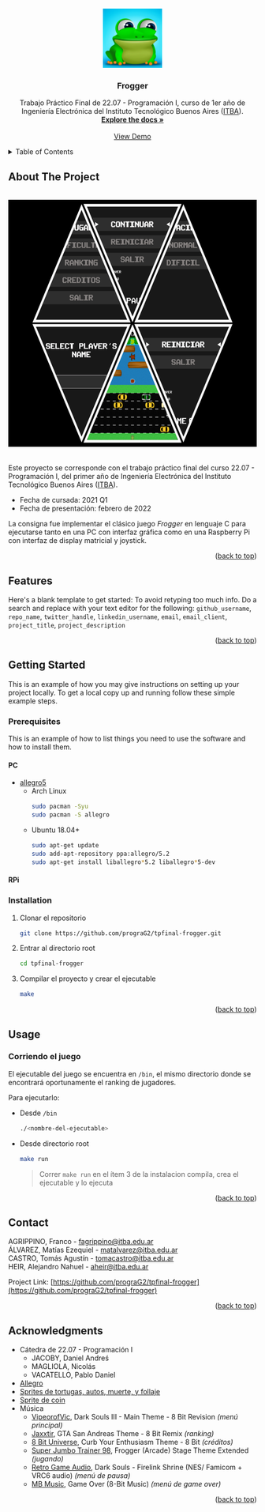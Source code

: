 <div id="top"></div>
<!--
*** Thanks for checking out the Best-README-Template. If you have a suggestion
*** that would make this better, please fork the repo and create a pull request
*** or simply open an issue with the tag "enhancement".
*** Don't forget to give the project a star!
*** Thanks again! Now go create something AMAZING! :D
-->



<!-- PROJECT SHIELDS -->
<!--
*** I'm using markdown "reference style" links for readability.
*** Reference links are enclosed in brackets [ ] instead of parentheses ( ).
*** See the bottom of this document for the declaration of the reference variables
*** for contributors-url, forks-url, etc. This is an optional, concise syntax you may use.
*** https://www.markdownguide.org/basic-syntax/#reference-style-links
-->



<!-- PROJECT LOGO -->
<br />
<div align="center">
  <a href="https://github.com/prograG2/tpfinal-frogger">
	<img src="images/logo.jpeg" alt="Logo" width="120" height="120">
  </a>

<h3 align="center">Frogger</h3>

  <p align="center">
	Trabajo Práctico Final de 22.07 - Programación I, curso de 1er año de Ingeniería Electrónica del Instituto Tecnológico Buenos Aires (<a href="https://www.itba.edu.ar/">ITBA</a>).
	<br />
	<a href="https://github.com/prograG2/tpfinal-frogger"><strong>Explore the docs »</strong></a>
	<br />
	<br />
	<a href="https://drive.google.com/file/d/1EKTfY6lPXKl7aFBDEpkf0zVYqBhvdM_r/view?usp=sharing">View Demo</a>
  </p>
</div>



<!-- TABLE OF CONTENTS -->
<details>
  <summary>Table of Contents</summary>
  <ol>
	<li>
	  <a href="#about-the-project">About The Project</a>
	</li>
	<li>
	  <a href="#features">Features</a>
	</li>
	<li>
	  <a href="#getting-started">Getting Started</a>
	  <ul>
		<li>
			<a href="#prerequisites">Prerequisites</a>
			<ul>
				<li><a href="#pc">PC</a></li>
				<li><a href="#rpi">RPi</a></li>
			</ul>
		</li>
		<li><a href="#installation">Installation</a></li>
	  </ul>
	</li>
	<li>
	  <a href="#usage">Usage</a>
	  <ul>
	    <li><a href="#corriendo-el-juego">Corriendo el juego</a></li>
	  </ul>
	</li>
	<li><a href="#contact">Contact</a></li>
	<li><a href="#acknowledgments">Acknowledgments</a></li>
  </ol>
</details>



<!-- ABOUT THE PROJECT -->
## About The Project

<br />
<div align="center">
  <a href="https://github.com/prograG2/tpfinal-frogger">
	<img src="images/collage.jpg" alt="Screenshot" width="600" height="500">
  </a>
</div>
<br />

Este proyecto se corresponde con el trabajo práctico final del curso 22.07 - Programación I, del primer año de Ingeniería Electrónica del Instituto Tecnológico Buenos Aires (<a href="https://www.itba.edu.ar/">ITBA</a>).

* Fecha de cursada: 2021 Q1
* Fecha de presentación: febrero de 2022

La consigna fue implementar el clásico juego *Frogger* en lenguaje C para ejecutarse tanto en una
PC con interfaz gráfica como en una Raspberry Pi con interfaz de display matricial y joystick.

<p align="right">(<a href="#top">back to top</a>)</p>


<!-- Features -->
## Features


Here's a blank template to get started: To avoid retyping too much info. Do a search and replace with your text editor for the following: `github_username`, `repo_name`, `twitter_handle`, `linkedin_username`, `email`, `email_client`, `project_title`, `project_description`

<p align="right">(<a href="#top">back to top</a>)</p>



<!-- GETTING STARTED -->
## Getting Started

This is an example of how you may give instructions on setting up your project locally.
To get a local copy up and running follow these simple example steps.

### Prerequisites

This is an example of how to list things you need to use the software and how to install them.
#### PC
* <a href="https://github.com/liballeg/allegro_wiki/wiki">allegro5</a>
  * Arch Linux
	```sh
	sudo pacman -Syu
	sudo pacman -S allegro
	```
  * Ubuntu 18.04+
	```sh
	sudo apt-get update
	sudo add-apt-repository ppa:allegro/5.2
	sudo apt-get install liballegro*5.2 liballegro*5-dev
	```

#### RPi

### Installation

1. Clonar el repositorio
	```sh
	git clone https://github.com/prograG2/tpfinal-frogger.git
	```
2. Entrar al directorio root
	```sh
	cd tpfinal-frogger
	```
3. Compilar el proyecto y crear el ejecutable
	```sh
	make
	```

<p align="right">(<a href="#top">back to top</a>)</p>



<!-- USAGE EXAMPLES -->
## Usage

### Corriendo el juego
El ejecutable del juego se encuentra en `/bin`, el mismo directorio donde se encontrará oportunamente el ranking de jugadores.

Para ejecutarlo:
* Desde `/bin`
	```sh
	./<nombre-del-ejecutable>
	```
* Desde directorio root
	```sh
	make run
	```
	> Correr `make run` en el ítem 3 de la instalacion compila, crea el ejecutable y lo ejecuta



<p align="right">(<a href="#top">back to top</a>)</p>



<!-- CONTACT -->
## Contact

AGRIPPINO, Franco - fagrippino@itba.edu.ar
<br />
ÁLVAREZ, Matías Ezequiel - matalvarez@itba.edu.ar
<br />
CASTRO, Tomás Agustín - tomacastro@itba.edu.ar
<br />
HEIR, Alejandro Nahuel - aheir@itba.edu.ar

Project Link: [https://github.com/prograG2/tpfinal-frogger](https://github.com/prograG2/tpfinal-frogger)

<p align="right">(<a href="#top">back to top</a>)</p>



<!-- ACKNOWLEDGMENTS -->
## Acknowledgments

* Cátedra de 22.07 - Programación I
  * JACOBY, Daniel Andreś
  * MAGLIOLA, Nicolás
  * VACATELLO, Pablo Daniel
* [Allegro](https://github.com/liballeg/allegro_wiki/wiki)
* [Sprites de tortugas, autos, muerte, y follaje](https://www.pinclipart.com/pindetail/hhxmRb_frogger-arcade-graphic-frogger-sprite-sheet-clipart/)
* [Sprite de coin](https://www.pinclipart.com/pindetail/ibiTJwi_coin-sprite-sheet-png-clipart/)
* Música
  * [VipeorofVic](https://www.youtube.com/watch?v=iXHix_kdJWI&t=101s), Dark Souls III - Main Theme - 8 Bit Revision *(menú principal)*
  * [Jaxxtir](https://www.youtube.com/watch?v=ykt-5q13GGs), GTA San Andreas Theme - 8 Bit Remix *(ranking)*
  * [8 Bit Universe](https://www.youtube.com/watch?v=kRkBnSbwvk8), Curb Your Enthusiasm Theme - 8 Bit *(créditos)*
  * [Super Jumbo Trainer 98](https://www.youtube.com/watch?v=t4xAVyQ3LpY&t=107s), Frogger (Arcade) Stage Theme Extended *(jugando)*
  * [Retro Game Audio](https://soundcloud.com/retrogameaudio/firelink-shrine-nes-famicom), Dark Souls - Firelink Shrine (NES/ Famicom + VRC6 audio) *(menú de pausa)*
  * [MB Music](https://www.youtube.com/watch?v=br3OzOrARh4), Game Over (8-Bit Music) *(menú de game over)*

<p align="right">(<a href="#top">back to top</a>)</p>



<!-- MARKDOWN LINKS & IMAGES -->
<!-- https://www.markdownguide.org/basic-syntax/#reference-style-links -->
